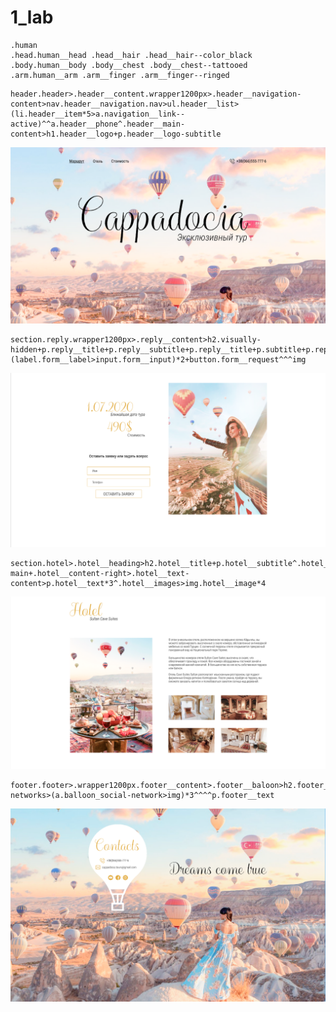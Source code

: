 # 1_lab

```
.human 
.head.human__head .head__hair .head__hair--color_black
.body.human__body .body__chest .body__chest--tattooed
.arm.human__arm .arm__finger .arm__finger--ringed
```


<!-- header -->
```
header.header>.header__content.wrapper1200px>.header__navigation-content>nav.header__navigation.nav>ul.header__list>(li.header__item*5>a.navigation__link--active)^^a.header__phone^.header__main-content>h1.header__logo+p.header__logo-subtitle
```
![header](img/header.png)

<!-- form -->

```
section.reply.wrapper1200px>.reply__content>h2.visually-hidden+p.reply__title+p.reply__subtitle+p.reply__title+p.subtitle+p.reply__text+form.reply__form.form>fieldset.form__fieldset>(label.form__label>input.form__input)*2+button.form__request^^^img
```
![form](img/form.png)

<!-- card -->

```
section.hotel>.hotel__heading>h2.hotel__title+p.hotel__subtitle^.hotel__content>img.hotel__image-main+.hotel__content-right>.hotel__text-content>p.hotel__text*3^.hotel__images>img.hotel__image*4
```
![card](img/card.png)

<!-- footer -->
```
footer.footer>.wrapper1200px.footer__content>.footer__baloon>h2.footer__heading+.footer__contacts>a.balloon_contact*2+.balloon_social-networks>(a.balloon_social-network>img)*3^^^^p.footer__text
```
![footer](img/footer.png)
